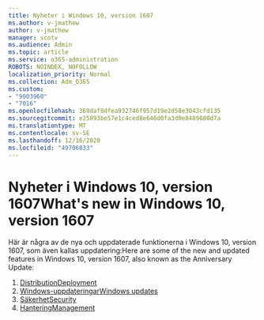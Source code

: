```yaml
---
title: Nyheter i Windows 10, version 1607
ms.author: v-jmathew
author: v-jmathew
manager: scotv
ms.audience: Admin
ms.topic: article
ms.service: o365-administration
ROBOTS: NOINDEX, NOFOLLOW
localization_priority: Normal
ms.collection: Adm_O365
ms.custom:
- "9003960"
- "7016"
ms.openlocfilehash: 369daf8dfea932746f957d19e2d58e3043cfd135
ms.sourcegitcommit: e25893be57e1c4ced8e646d0fa3d0e8489880d7a
ms.translationtype: MT
ms.contentlocale: sv-SE
ms.lasthandoff: 12/16/2020
ms.locfileid: "49706833"
---
```

# <a name="whats-new-in-windows-10-version-1607"></a><span data-ttu-id="12d2b-102">Nyheter i Windows 10, version 1607</span><span class="sxs-lookup"><span data-stu-id="12d2b-102">What's new in Windows 10, version 1607</span></span>

<span data-ttu-id="12d2b-103">Här är några av de nya och uppdaterade funktionerna i Windows 10, version 1607, som även kallas uppdatering:</span><span class="sxs-lookup"><span data-stu-id="12d2b-103">Here are some of the new and updated features in Windows 10, version 1607, also known as the Anniversary Update:</span></span>

1. [<span data-ttu-id="12d2b-104">Distribution</span><span class="sxs-lookup"><span data-stu-id="12d2b-104">Deployment</span></span>](https://go.microsoft.com/fwlink/?linkid=2114462)
2. [<span data-ttu-id="12d2b-105">Windows-uppdateringar</span><span class="sxs-lookup"><span data-stu-id="12d2b-105">Windows updates</span></span>](https://go.microsoft.com/fwlink/?linkid=2114463)
3. [<span data-ttu-id="12d2b-106">Säkerhet</span><span class="sxs-lookup"><span data-stu-id="12d2b-106">Security</span></span>](https://go.microsoft.com/fwlink/?linkid=2114270)
4. [<span data-ttu-id="12d2b-107">Hantering</span><span class="sxs-lookup"><span data-stu-id="12d2b-107">Management</span></span>](https://go.microsoft.com/fwlink/?linkid=2114271)
